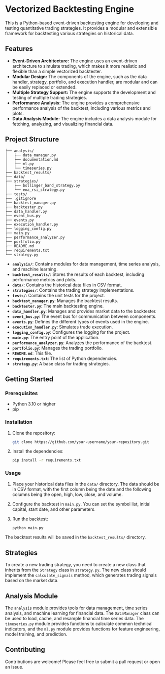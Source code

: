 # Vectorized Backtesting Engine

This is a Python-based event-driven backtesting engine for developing and testing quantitative trading strategies. It provides a modular and extensible framework for backtesting various strategies on historical data.

## Features

*   **Event-Driven Architecture:** The engine uses an event-driven architecture to simulate trading, which makes it more realistic and flexible than a simple vectorized backtester.
*   **Modular Design:** The components of the engine, such as the data handler, strategy, portfolio, and execution handler, are modular and can be easily replaced or extended.
*   **Multiple Strategy Support:** The engine supports the development and testing of multiple trading strategies.
*   **Performance Analysis:** The engine provides a comprehensive performance analysis of the backtest, including various metrics and plots.
*   **Data Analysis Module:** The engine includes a data analysis module for fetching, analyzing, and visualizing financial data.

## Project Structure

```
├── analysis/
│   ├── data_manager.py
│   ├── documentation.md
│   ├── ml.py
│   └── timeseries.py
├── backtest_results/
├── data/
├── strategies/
│   ├── bollinger_band_strategy.py
│   └── ema_rsi_strategy.py
├── tests/
├── .gitignore
├── backtest_manager.py
├── backtester.py
├── data_handler.py
├── event_bus.py
├── events.py
├── execution_handler.py
├── logging_config.py
├── main.py
├── performance_analyzer.py
├── portfolio.py
├── README.md
├── requirements.txt
└── strategy.py
```

*   **`analysis/`**: Contains modules for data management, time series analysis, and machine learning.
*   **`backtest_results/`**: Stores the results of each backtest, including performance metrics and plots.
*   **`data/`**: Contains the historical data files in CSV format.
*   **`strategies/`**: Contains the trading strategy implementations.
*   **`tests/`**: Contains the unit tests for the project.
*   **`backtest_manager.py`**: Manages the backtest results.
*   **`backtester.py`**: The main backtesting engine.
*   **`data_handler.py`**: Manages and provides market data to the backtester.
*   **`event_bus.py`**: The event bus for communication between components.
*   **`events.py`**: Defines the different types of events used in the engine.
*   **`execution_handler.py`**: Simulates trade execution.
*   **`logging_config.py`**: Configures the logging for the project.
*   **`main.py`**: The entry point of the application.
*   **`performance_analyzer.py`**: Analyzes the performance of the backtest.
*   **`portfolio.py`**: Manages the trading portfolio.
*   **`README.md`**: This file.
*   **`requirements.txt`**: The list of Python dependencies.
*   **`strategy.py`**: A base class for trading strategies.

## Getting Started

### Prerequisites

*   Python 3.10 or higher
*   pip

### Installation

1.  Clone the repository:

    ```bash
    git clone https://github.com/your-username/your-repository.git
    ```

2.  Install the dependencies:

    ```bash
    pip install -r requirements.txt
    ```

### Usage

1.  Place your historical data files in the `data/` directory. The data should be in CSV format, with the first column being the date and the following columns being the open, high, low, close, and volume.

2.  Configure the backtest in `main.py`. You can set the symbol list, initial capital, start date, and other parameters.

3.  Run the backtest:

    ```bash
    python main.py
    ```

The backtest results will be saved in the `backtest_results/` directory.

## Strategies

To create a new trading strategy, you need to create a new class that inherits from the `Strategy` class in `strategy.py`. The new class should implement the `calculate_signals` method, which generates trading signals based on the market data.

## Analysis Module

The `analysis` module provides tools for data management, time series analysis, and machine learning for financial data. The `DataManager` class can be used to load, cache, and resample financial time series data. The `timeseries.py` module provides functions to calculate common technical indicators, and the `ml.py` module provides functions for feature engineering, model training, and prediction.

## Contributing

Contributions are welcome! Please feel free to submit a pull request or open an issue.
